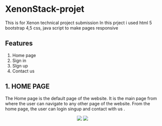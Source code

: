 # XenonStack-projet
This is for Xenon technical project submission 
In this prject i used html 5 bootstrap 4,5 css, java script to make pages responsive

## Features

1. Home page
2. Sign in 
3. SIgn up
4. Contact us

## 1. HOME PAGE 

The Home page is the default page of the website. It is the main page from where the user can navigate to any other page of the website. From the home page, the user can 
login singup and contact with us .

<div align="center">
<img src="![image](https://user-images.githubusercontent.com/91670004/196792563-58b68232-74a5-4678-a627-cf76e516e104.png)">
<img src="![image](https://user-images.githubusercontent.com/91670004/196792701-8b4a8591-6565-4b66-8597-33bb2a9f2685.png)">
</div>
